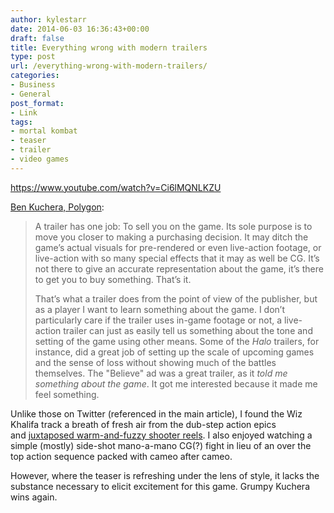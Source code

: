 ```yaml
---
author: kylestarr
date: 2014-06-03 16:36:43+00:00
draft: false
title: Everything wrong with modern trailers
type: post
url: /everything-wrong-with-modern-trailers/
categories:
- Business
- General
post_format:
- Link
tags:
- mortal kombat
- teaser
- trailer
- video games
---
```


https://www.youtube.com/watch?v=Ci6lMQNLKZU

[Ben Kuchera, Polygon](http://www.polygon.com/2014/6/2/5772190/mortal-kombat-x-teaser-is-everything-wrong-with-modern-trailers):


<blockquote>A trailer has one job: To sell you on the game. Its sole purpose is to move you closer to making a purchasing decision. It may ditch the game’s actual visuals for pre-rendered or even live-action footage, or live-action with so many special effects that it may as well be CG. It’s not there to give an accurate representation about the game, it’s there to get you to buy something. That’s it.

That’s what a trailer does from the point of view of the publisher, but as a player I want to learn something about the game. I don’t particularly care if the trailer uses in-game footage or not, a live-action trailer can just as easily tell us something about the tone and setting of the game using other means. Some of the _Halo_ trailers, for instance, did a great job of setting up the scale of upcoming games and the sense of loss without showing much of the battles themselves. The "Believe" ad was a great trailer, as it _told me something about the game_. It got me interested because it made me feel something.</blockquote>


Unlike those on Twitter (referenced in the main article), I found the Wiz Khalifa track a breath of fresh air from the dub-step action epics and [juxtaposed warm-and-fuzzy shooter reels](http://tsogaming.wordpress.com/2014/04/08/juxtaposition-in-video-game-commercials/). I also enjoyed watching a simple (mostly) side-shot mano-a-mano CG(?) fight in lieu of an over the top action sequence packed with cameo after cameo.

However, where the teaser is refreshing under the lens of style, it lacks the substance necessary to elicit excitement for this game. Grumpy Kuchera wins again.
